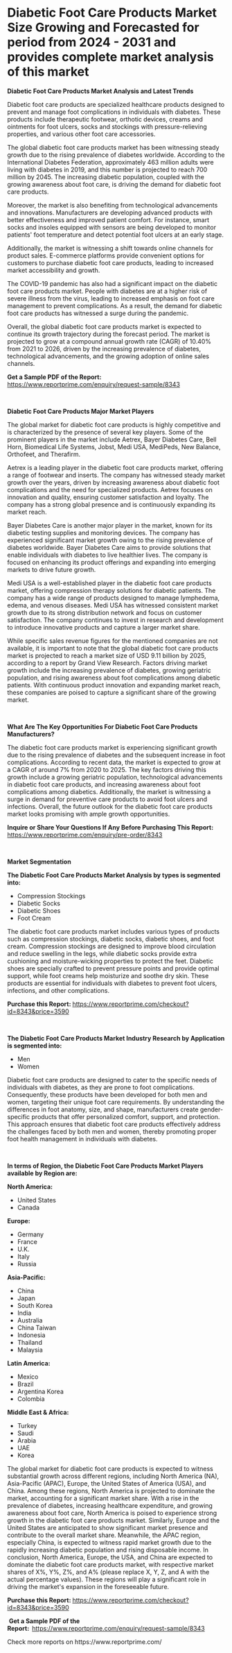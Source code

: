 <p><h1>Diabetic Foot Care Products Market Size Growing and Forecasted for period from 2024 - 2031 and provides complete market analysis of this market</h1></p><p><strong>Diabetic Foot Care Products Market Analysis and Latest Trends</strong></p>
<p><p>Diabetic foot care products are specialized healthcare products designed to prevent and manage foot complications in individuals with diabetes. These products include therapeutic footwear, orthotic devices, creams and ointments for foot ulcers, socks and stockings with pressure-relieving properties, and various other foot care accessories.</p><p>The global diabetic foot care products market has been witnessing steady growth due to the rising prevalence of diabetes worldwide. According to the International Diabetes Federation, approximately 463 million adults were living with diabetes in 2019, and this number is projected to reach 700 million by 2045. The increasing diabetic population, coupled with the growing awareness about foot care, is driving the demand for diabetic foot care products.</p><p>Moreover, the market is also benefiting from technological advancements and innovations. Manufacturers are developing advanced products with better effectiveness and improved patient comfort. For instance, smart socks and insoles equipped with sensors are being developed to monitor patients' foot temperature and detect potential foot ulcers at an early stage.</p><p>Additionally, the market is witnessing a shift towards online channels for product sales. E-commerce platforms provide convenient options for customers to purchase diabetic foot care products, leading to increased market accessibility and growth.</p><p>The COVID-19 pandemic has also had a significant impact on the diabetic foot care products market. People with diabetes are at a higher risk of severe illness from the virus, leading to increased emphasis on foot care management to prevent complications. As a result, the demand for diabetic foot care products has witnessed a surge during the pandemic.</p><p>Overall, the global diabetic foot care products market is expected to continue its growth trajectory during the forecast period. The market is projected to grow at a compound annual growth rate (CAGR) of 10.40% from 2021 to 2026, driven by the increasing prevalence of diabetes, technological advancements, and the growing adoption of online sales channels.</p></p>
<p><strong>Get a Sample PDF of the Report:&nbsp;</strong> <a href="https://www.reportprime.com/enquiry/request-sample/8343">https://www.reportprime.com/enquiry/request-sample/8343</a></p>
<p>&nbsp;</p>
<p><strong>Diabetic Foot Care Products Major Market Players</strong></p>
<p><p>The global market for diabetic foot care products is highly competitive and is characterized by the presence of several key players. Some of the prominent players in the market include Aetrex, Bayer Diabetes Care, Bell Horn, Biomedical Life Systems, Jobst, Medi USA, MediPeds, New Balance, Orthofeet, and Therafirm.</p><p>Aetrex is a leading player in the diabetic foot care products market, offering a range of footwear and inserts. The company has witnessed steady market growth over the years, driven by increasing awareness about diabetic foot complications and the need for specialized products. Aetrex focuses on innovation and quality, ensuring customer satisfaction and loyalty. The company has a strong global presence and is continuously expanding its market reach. </p><p>Bayer Diabetes Care is another major player in the market, known for its diabetic testing supplies and monitoring devices. The company has experienced significant market growth owing to the rising prevalence of diabetes worldwide. Bayer Diabetes Care aims to provide solutions that enable individuals with diabetes to live healthier lives. The company is focused on enhancing its product offerings and expanding into emerging markets to drive future growth.</p><p>Medi USA is a well-established player in the diabetic foot care products market, offering compression therapy solutions for diabetic patients. The company has a wide range of products designed to manage lymphedema, edema, and venous diseases. Medi USA has witnessed consistent market growth due to its strong distribution network and focus on customer satisfaction. The company continues to invest in research and development to introduce innovative products and capture a larger market share.</p><p>While specific sales revenue figures for the mentioned companies are not available, it is important to note that the global diabetic foot care products market is projected to reach a market size of USD 9.11 billion by 2025, according to a report by Grand View Research. Factors driving market growth include the increasing prevalence of diabetes, growing geriatric population, and rising awareness about foot complications among diabetic patients. With continuous product innovation and expanding market reach, these companies are poised to capture a significant share of the growing market.</p></p>
<p>&nbsp;</p>
<p><strong>What Are The Key Opportunities For Diabetic Foot Care Products Manufacturers?</strong></p>
<p><p>The diabetic foot care products market is experiencing significant growth due to the rising prevalence of diabetes and the subsequent increase in foot complications. According to recent data, the market is expected to grow at a CAGR of around 7% from 2020 to 2025. The key factors driving this growth include a growing geriatric population, technological advancements in diabetic foot care products, and increasing awareness about foot complications among diabetics. Additionally, the market is witnessing a surge in demand for preventive care products to avoid foot ulcers and infections. Overall, the future outlook for the diabetic foot care products market looks promising with ample growth opportunities.</p></p>
<p><strong>Inquire or Share Your Questions If Any Before Purchasing This Report:</strong> <a href="https://www.reportprime.com/enquiry/pre-order/8343">https://www.reportprime.com/enquiry/pre-order/8343</a></p>
<p>&nbsp;</p>
<p><strong>Market Segmentation</strong></p>
<p><strong>The Diabetic Foot Care Products Market Analysis by types is segmented into:</strong></p>
<p><ul><li>Compression Stockings</li><li>Diabetic Socks</li><li>Diabetic Shoes</li><li>Foot Cream</li></ul></p>
<p><p>The diabetic foot care products market includes various types of products such as compression stockings, diabetic socks, diabetic shoes, and foot cream. Compression stockings are designed to improve blood circulation and reduce swelling in the legs, while diabetic socks provide extra cushioning and moisture-wicking properties to protect the feet. Diabetic shoes are specially crafted to prevent pressure points and provide optimal support, while foot creams help moisturize and soothe dry skin. These products are essential for individuals with diabetes to prevent foot ulcers, infections, and other complications.</p></p>
<p><strong>Purchase this Report:&nbsp;</strong><a href="https://www.reportprime.com/checkout?id=8343&price=3590">https://www.reportprime.com/checkout?id=8343&price=3590</a></p>
<p>&nbsp;</p>
<p><strong>The Diabetic Foot Care Products Market Industry Research by Application is segmented into:</strong></p>
<p><ul><li>Men</li><li>Women</li></ul></p>
<p><p>Diabetic foot care products are designed to cater to the specific needs of individuals with diabetes, as they are prone to foot complications. Consequently, these products have been developed for both men and women, targeting their unique foot care requirements. By understanding the differences in foot anatomy, size, and shape, manufacturers create gender-specific products that offer personalized comfort, support, and protection. This approach ensures that diabetic foot care products effectively address the challenges faced by both men and women, thereby promoting proper foot health management in individuals with diabetes.</p></p>
<p>&nbsp;</p>
<p><strong>In terms of Region, the Diabetic Foot Care Products Market Players available by Region are:</strong></p>
<p>
    <p> <strong> North America: </strong>
        <ul>
            <li>United States</li>
            <li>Canada</li>
        </ul>
        </p> 
    <p> <strong> Europe: </strong>
        <ul>
            <li>Germany</li>
            <li>France</li>
            <li>U.K.</li>
            <li>Italy</li>
            <li>Russia</li>
        </ul>
        </p> 
    <p> <strong> Asia-Pacific: </strong>
        <ul>
            <li>China</li>
            <li>Japan</li>
            <li>South Korea</li>
            <li>India</li>
            <li>Australia</li>
            <li>China Taiwan</li>
            <li>Indonesia</li>
            <li>Thailand</li>
            <li>Malaysia</li>
        </ul>
        </p> 
    <p> <strong> Latin America: </strong>
        <ul>
            <li>Mexico</li>
            <li>Brazil</li>
            <li>Argentina Korea</li>
            <li>Colombia</li>
        </ul>
        </p> 
    <p> <strong> Middle East & Africa: </strong>
        <ul>
            <li>Turkey</li>
            <li>Saudi</li>
            <li>Arabia</li>
            <li>UAE</li>
            <li>Korea</li>
        </ul>
    </p>
    </p>
<p><p>The global market for diabetic foot care products is expected to witness substantial growth across different regions, including North America (NA), Asia-Pacific (APAC), Europe, the United States of America (USA), and China. Among these regions, North America is projected to dominate the market, accounting for a significant market share. With a rise in the prevalence of diabetes, increasing healthcare expenditure, and growing awareness about foot care, North America is poised to experience strong growth in the diabetic foot care products market. Similarly, Europe and the United States are anticipated to show significant market presence and contribute to the overall market share. Meanwhile, the APAC region, especially China, is expected to witness rapid market growth due to the rapidly increasing diabetic population and rising disposable income. In conclusion, North America, Europe, the USA, and China are expected to dominate the diabetic foot care products market, with respective market shares of X%, Y%, Z%, and A% (please replace X, Y, Z, and A with the actual percentage values). These regions will play a significant role in driving the market's expansion in the foreseeable future.</p></p>
<p><strong>Purchase this Report: </strong><a href="https://www.reportprime.com/checkout?id=8343&price=3590">https://www.reportprime.com/checkout?id=8343&price=3590</a></p>
<p>&nbsp;<strong>Get a Sample PDF of the Report:&nbsp;&nbsp;</strong><a href="https://www.reportprime.com/enquiry/request-sample/8343">https://www.reportprime.com/enquiry/request-sample/8343</a></p>
<p><strong></strong></p>
<p>Check more reports on https://www.reportprime.com/</p>